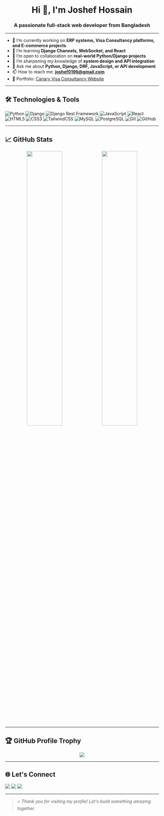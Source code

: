 <h1 align="center">Hi 👋, I'm Joshef Hossain</h1>
<h3 align="center">A passionate full-stack web developer from Bangladesh</h3>

---

- 🔭 I’m currently working on **ERP systems, Visa Consultancy platforms, and E-commerce projects**
- 🌱 I’m learning **Django Channels, WebSocket, and React**
- 👯 I’m open to collaboration on **real-world Python/Django projects**
- 🧠 I’m sharpening my knowledge of **system design and API integration**
- 💬 Ask me about **Python, Django, DRF, JavaScript, or API development**
- 📫 How to reach me: **joshef0196@gmail.com**
- 🧳 Portfolio: [Canary Visa Consultancy Website](https://joshef0196.github.io/Canary-Visa-Consultancy)

---

## 🛠️ Technologies & Tools

![Python](https://img.shields.io/badge/-Python-05122A?style=flat&logo=python)
![Django](https://img.shields.io/badge/-Django-092E20?style=flat&logo=django)
![Django Rest Framework](https://img.shields.io/badge/-DRF-ffffff?style=flat&logo=django)
![JavaScript](https://img.shields.io/badge/-JavaScript-F7DF1E?style=flat&logo=javascript&logoColor=black)
![React](https://img.shields.io/badge/-React-20232A?style=flat&logo=react)
![HTML5](https://img.shields.io/badge/-HTML5-E34F26?style=flat&logo=html5&logoColor=white)
![CSS3](https://img.shields.io/badge/-CSS3-1572B6?style=flat&logo=css3)
![TailwindCSS](https://img.shields.io/badge/-TailwindCSS-38B2AC?style=flat&logo=tailwind-css)
![MySQL](https://img.shields.io/badge/-MySQL-00758F?style=flat&logo=mysql)
![PostgreSQL](https://img.shields.io/badge/-PostgreSQL-336791?style=flat&logo=postgresql)
![Git](https://img.shields.io/badge/-Git-F05032?style=flat&logo=git)
![GitHub](https://img.shields.io/badge/-GitHub-181717?style=flat&logo=github)

---

## 📈 GitHub Stats

<p align="center">
  <img src="https://github-readme-stats.vercel.app/api?username=joshef0196&show_icons=true&theme=radical" width="48%" />
  <img src="https://github-readme-stats.vercel.app/api/top-langs/?username=joshef0196&layout=compact&theme=radical" width="48%" />
</p>

---

## 🏆 GitHub Profile Trophy

<p align="center">
  <img src="https://github-profile-trophy.vercel.app/?username=joshef0196&theme=onedark&margin-w=10&no-frame=true" />
</p>

---

## 🌐 Let's Connect

<p>
  <a href="mailto:joshef0196@gmail.com"><img src="https://img.shields.io/badge/-Email-red?style=flat&logo=gmail&logoColor=white"/></a>
  <a href="https://linkedin.com/in/YOUR_LINKEDIN"><img src="https://img.shields.io/badge/-LinkedIn-blue?style=flat&logo=linkedin"/></a>
  <a href="https://joshef0196.github.io"><img src="https://img.shields.io/badge/-Portfolio-black?style=flat&logo=github"/></a>
</p>

---

> ⭐ _Thank you for visiting my profile! Let's build something amazing together._

